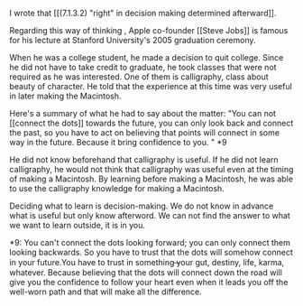 
I wrote that [[(7.1.3.2) "right" in decision making determined afterward]].

Regarding this way of thinking , Apple co-founder [[Steve Jobs]] is famous for his lecture at Stanford University's 2005 graduation ceremony.

When he was a college student, he made a decision to quit college. Since he did not have to take credit to graduate, he took classes that were not required as he was interested. One of them is calligraphy, class about beauty of character. He told that the experience at this time was very useful in later making the Macintosh.

Here's a summary of what he had to say about the matter: "You can not [[connect the dots]] towards the future, you can only look back and connect the past, so you have to act on believing that points will connect in some way in the future. Because it bring confidence to you. " *9

He did not know beforehand that calligraphy is useful. If he did not learn calligraphy, he would not think that calligraphy was useful even at the timing of making a Macintosh. By learning before making a Macintosh, he was able to use the calligraphy knowledge for making a Macintosh.

Deciding what to learn is decision-making. We do not know in advance what is useful but only know afterword. We can not find the answer to what we want to learn outside, it is in you.

*9: You can't connect the dots looking forward; you can only connect them looking backwards. So you have to trust that the dots will somehow connect in your future.You have to trust in something  ̶your gut, destiny, life, karma, whatever. Because believing that the dots will connect down the road will give you the confidence to follow your heart even when it leads you off the well-worn path and that will make all the difference.
